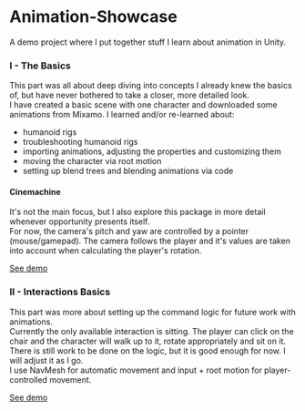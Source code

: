 # Animation-Showcase
A demo project where I put together stuff I learn about animation in Unity.

### I - The Basics 
This part was all about deep diving into concepts I already knew the basics of, but have never bothered to take a closer, more detailed look.<br>
I have created a basic scene with one character and downloaded some animations from Mixamo. I learned and/or re-learned about:
* humanoid rigs
* troubleshooting humanoid rigs
* importing animations, adjusting the properties and customizing them
* moving the character via root motion
* setting up blend trees and blending animations via code

#### Cinemachine
It's not the main focus, but I also explore this package in more detail whenever opportunity presents itself.<br>
For now, the camera's pitch and yaw are controlled by a pointer (mouse/gamepad). The camera follows the player and it's values are taken into account when calculating the player's rotation.

[See demo](https://1drv.ms/v/s!AiJtXPPGXKuz0ACJspNvIsaDYmZS?e=HvOv8x)

### II - Interactions Basics
This part was more about setting up the command logic for future work with animations. <br>
Currently the only available interaction is sitting. The player can click on the chair and the character will walk up to it, rotate appropriately and sit on it.<br>
There is still work to be done on the logic, but it is good enough for now. I will adjust it as I go. <br>
I use NavMesh for automatic movement and input + root motion for player-controlled movement.

[See demo](https://1drv.ms/v/s!AiJtXPPGXKuz0Di7zNtBdvOUUbm8?e=Dv2ten)


